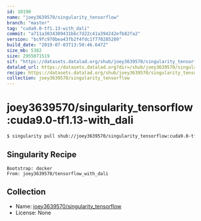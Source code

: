 ```yaml
---
id: 10190
name: "joey3639570/singularity_tensorflow"
branch: "master"
tag: "cuda9.0-tf1.13-with_dali"
commit: "a711a3034309431bbc7d22c41a394242efb82fa2"
version: "bc9fc970bea43fb2f4fdc1f770285289"
build_date: "2019-07-03T13:50:46.647Z"
size_mb: 5382
size: 2955071519
sif: "https://datasets.datalad.org/shub/joey3639570/singularity_tensorflow/cuda9.0-tf1.13-with_dali/2019-07-03-a711a303-bc9fc970/bc9fc970bea43fb2f4fdc1f770285289.simg"
datalad_url: https://datasets.datalad.org?dir=/shub/joey3639570/singularity_tensorflow/cuda9.0-tf1.13-with_dali/2019-07-03-a711a303-bc9fc970/
recipe: https://datasets.datalad.org/shub/joey3639570/singularity_tensorflow/cuda9.0-tf1.13-with_dali/2019-07-03-a711a303-bc9fc970/Singularity
collection: joey3639570/singularity_tensorflow
---
```


# joey3639570/singularity_tensorflow:cuda9.0-tf1.13-with_dali

```bash
$ singularity pull shub://joey3639570/singularity_tensorflow:cuda9.0-tf1.13-with_dali
```

## Singularity Recipe

```singularity
Bootstrap: docker
From: joey3639570/tensorflow_with_dali
```

## Collection

 - Name: [joey3639570/singularity_tensorflow](https://github.com/joey3639570/singularity_tensorflow)
 - License: None

